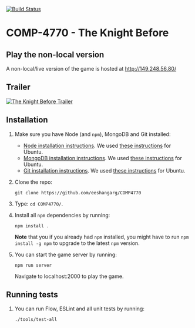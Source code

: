 [![Build Status](https://travis-ci.com/eeshangarg/COMP4770.svg?token=QShBcTiKKJroZPan48rz&branch=master)](https://travis-ci.com/eeshangarg/COMP4770)

# COMP-4770 - The Knight Before

## Play the non-local version

A non-local/live version of the game is hosted at http://149.248.56.80/

## Trailer

[![The Knight Before Trailer](https://img.youtube.com/vi/fNjz7TfDcRA/0.jpg)](https://www.youtube.com/watch?v=fNjz7TfDcRA)

## Installation

1. Make sure you have Node (and `npm`), MongoDB and Git installed:
    * [Node installation instructions](https://nodejs.org/en/download/package-manager/).
      We used [these instructions](https://github.com/nodesource/distributions/blob/master/README.md#debian-and-ubuntu-based-distributions)
      for Ubuntu.
    * [MongoDB installation instructions](https://docs.mongodb.com/manual/installation/).
      We used [these instructions](https://docs.mongodb.com/manual/tutorial/install-mongodb-on-ubuntu/)
      for Ubuntu.
    * [Git installation instructions](https://git-scm.com/book/en/v2/Getting-Started-Installing-Git).
      We used [these instructions](https://git-scm.com/book/en/v2/Getting-Started-Installing-Git#_installing_on_linux)
      for Ubuntu.

1. Clone the repo:

    `git clone https://github.com/eeshangarg/COMP4770`

1. Type: `cd COMP4770/`.

1. Install all `npm` dependencies by running:

    `npm install .`

    **Note** that you if you already had `npm` installed, you might have
    to run `npm install -g npm` to upgrade to the latest `npm` version.

1. You can start the game server by running:

    `npm run server`

    Navigate to localhost:2000 to play the game.

## Running tests

1. You can run Flow, ESLint and all unit tests by running:

    `./tools/test-all`

